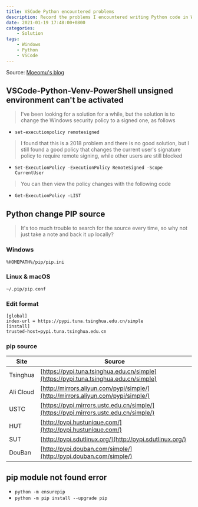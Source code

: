 ```yaml
---
title: VSCode Python encountered problems
description: Record the problems I encountered writing Python code in Windows, of course they are simple problems, it's a local backup for my notes.
date: 2021-01-19 17:48:00+0800
categories:
    - Solution
tags:
    - Windows
    - Python
    - VSCode
---
```


Source: [Moeomu's blog](/posts/vscode-python-encountered-problems/)

## VSCode-Python-Venv-PowerShell unsigned environment can't be activated

> I've been looking for a solution for a while, but the solution is to change the Windows security policy to a signed one, as follows

- `set-executionpolicy remotesigned`

> I found that this is a 2018 problem and there is no good solution, but I still found a good policy that changes the current user's signature policy to require remote signing, while other users are still blocked

- `Set-ExecutionPolicy -ExecutionPolicy RemoteSigned -Scope CurrentUser`

> You can then view the policy changes with the following code

- `Get-ExecutionPolicy -LIST`

## Python change PIP source

> It's too much trouble to search for the source every time, so why not just take a note and back it up locally?

### Windows

`%HOMEPATH%/pip/pip.ini`

### Linux & macOS

`~/.pip/pip.conf`

### Edit format

```text
[global]
index-url = https://pypi.tuna.tsinghua.edu.cn/simple
[install]
trusted-host=pypi.tuna.tsinghua.edu.cn
```

### pip source

| Site | Source |
| - | - |
| Tsinghua | [https://pypi.tuna.tsinghua.edu.cn/simple](https://pypi.tuna.tsinghua.edu.cn/simple) |
| Ali Cloud | [http://mirrors.aliyun.com/pypi/simple/](http://mirrors.aliyun.com/pypi/simple/) |
| USTC | [https://pypi.mirrors.ustc.edu.cn/simple/](https://pypi.mirrors.ustc.edu.cn/simple/) |
| HUT | [http://pypi.hustunique.com/](http://pypi.hustunique.com/) |
| SUT | [http://pypi.sdutlinux.org/](http://pypi.sdutlinux.org/) |
| DouBan | [http://pypi.douban.com/simple/](http://pypi.douban.com/simple/) |

## pip module not found error

- `python -m ensurepip`
- `python -m pip install --upgrade pip`
